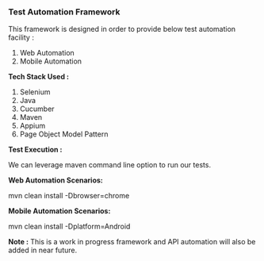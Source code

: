 ### Test Automation Framework

This framework is designed in order to provide below test automation facility :
1. Web Automation
2. Mobile Automation

**Tech Stack Used :**
1. Selenium
2. Java
3. Cucumber
4. Maven
5. Appium
6. Page Object Model Pattern

**Test Execution :**

We can leverage maven command line option to run our tests.

**Web Automation Scenarios:**

mvn clean install -Dbrowser=chrome

**Mobile Automation Scenarios:**

mvn clean install -Dplatform=Android

**Note :** This is a work in progress framework and API automation will also be added in near future.
